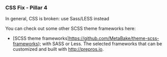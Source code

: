 
### CSS Fix - Pillar 4

In general, CSS is broken: use Sass/LESS instead


You can check out some other SCSS theme frameworks  here:
- [SCSS theme frameworks]https://github.com/MetaBake/theme-scss-frameworks); with SASS or Less.
The selected frameworks that can be customized and built with http://prepros.io.
